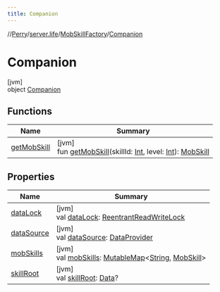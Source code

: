 ```yaml
---
title: Companion
---
```

//[Perry](../../../../index.html)/[server.life](../../index.html)/[MobSkillFactory](../index.html)/[Companion](index.html)



# Companion



[jvm]\
object [Companion](index.html)



## Functions


| Name | Summary |
|---|---|
| [getMobSkill](get-mob-skill.html) | [jvm]<br>fun [getMobSkill](get-mob-skill.html)(skillId: [Int](https://kotlinlang.org/api/latest/jvm/stdlib/kotlin/-int/index.html), level: [Int](https://kotlinlang.org/api/latest/jvm/stdlib/kotlin/-int/index.html)): [MobSkill](../../-mob-skill/index.html) |


## Properties


| Name | Summary |
|---|---|
| [dataLock](data-lock.html) | [jvm]<br>val [dataLock](data-lock.html): [ReentrantReadWriteLock](https://docs.oracle.com/javase/8/docs/api/java/util/concurrent/locks/ReentrantReadWriteLock.html) |
| [dataSource](data-source.html) | [jvm]<br>val [dataSource](data-source.html): [DataProvider](../../../provider/-data-provider/index.html) |
| [mobSkills](mob-skills.html) | [jvm]<br>val [mobSkills](mob-skills.html): [MutableMap](https://kotlinlang.org/api/latest/jvm/stdlib/kotlin.collections/-mutable-map/index.html)&lt;[String](https://kotlinlang.org/api/latest/jvm/stdlib/kotlin/-string/index.html), [MobSkill](../../-mob-skill/index.html)&gt; |
| [skillRoot](skill-root.html) | [jvm]<br>val [skillRoot](skill-root.html): [Data](../../../provider/-data/index.html)? |

